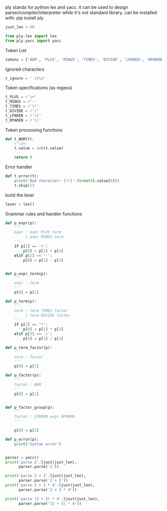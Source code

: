  ply stands for python lex and yacc. it can be used to design parser/compiler/interpreter
 while it's not standard library.
 can be installed with: pip install ply
```python
just_len = 60

from ply.lex import lex
from ply.yacc import yacc

```

 Token List
```python
tokens = ['NUM', 'PLUS', 'MINUS', 'TIMES', 'DIVIDE', 'LPAREN', 'RPAREN']

```

 ignored characters
```python
t_ignore = ' \t\n'

```

 Token specifications (as regexs)
```python
t_PLUS = r'\+'
t_MINUS = r'-'
t_TIMES = r'\*'
t_DIVIDE = r'/'
t_LPAREN = r'\('
t_RPAREN = r'\)'

```

 Token processing functions
```python
def t_NUM(t):
    r'\d+'
    t.value = int(t.value)

    return t

```

 Error handler
```python
def t_error(t):
    print('Bad character: {!r}'.format(t.value[0]))
    t.skip(1)

```

 build the lexer
```python
lexer = lex()

```

 Grammar rules and handler functions
```python
def p_expr(p):
    '''
    expr : expr PLUS term
         | expr MINUS term
    '''
    if p[2] == '+':
        p[0] = p[1] + p[3]
    elif p[2] == '-':
        p[0] = p[1] - p[3]


def p_expr_term(p):
    '''
    expr : term
    '''
    p[0] = p[1]

def p_term(p):
    '''
    term : term TIMES factor
         | term DIVIDE factor
    '''
    if p[2] == '*':
        p[0] = p[1] * p[3]
    elif p[2] == '/':
        p[0] = p[1] / p[3]

def p_term_factor(p):
    '''
    term : factor
    '''
    p[0] = p[1]

def p_factor(p):
    '''
    factor : NUM
    '''
    p[0] = p[1]


def p_factor_group(p):
    '''
    factor : LPAREN expr RPAREN
    '''

    p[0] = p[2]

def p_error(p):
    print('Syntax error')


parser = yacc()
print('parse 2'.ljust(just_len),
      parser.parse('2'))

print('parse 2 + 3'.ljust(just_len),
      parser.parse('2 + 3'))
print('parse 2 + 3 * 4'.ljust(just_len),
      parser.parse('2 + 3 * 4'))

print('parse (2 + 3) * 4'.ljust(just_len),
      parser.parse('(2 + 3) * 4'))

```
